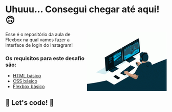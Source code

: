 # Uhuuu... Consegui chegar até aqui! 🙃
<img align="right" alt="RoxoLéo-Hi" height="187" width="249" src="https://github.com/roxoleo/dio-desafio-github-1st-repositorio/blob/main/M2.3-Recriando_InitialPage_Instagram/desafio-instagram-dio-main/img/coding.gif">

Esse é o repositório da aula de Flexbox na qual vamos fazer a interface de login do Instagram! 

### Os requisitos para este desafio são:

* [HTML básico](https://www.w3schools.com/html/)
* [CSS básico](https://developer.mozilla.org/pt-BR/docs/Web/CSS)
* [Flexbox básico](https://developer.mozilla.org/pt-BR/docs/Web/CSS/CSS_Flexible_Box_Layout/Basic_Concepts_of_Flexbox)

## 🚀 Let's code! 🚀
